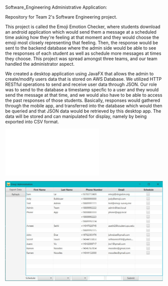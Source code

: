 Software_Engineering Administrative Application:

Repository for Team 2's Software Engineering project.

This project is called the Emoji Emotion Checker, where students download an android application which would send them a message at a scheduled time asking how they're feeling at that moment and they would choose the emoji most closely representing that feeling. Then, the response would be sent to the backend database where the admin side would be able to see the responses of each student as well as schedule more messages at times they choose. This project was spread amongst three teams, and our team handled the administrator aspect.

We created a desktop application using JavaFX that allows the admin to create/modify users data that is stored on AWS Database. We utilized HTTP RESTful operations to send and receive user data through JSON. Our role was to send to the database a timestamp specfic to a user and they would send the message at that time, and we would also have to be able to access the past responses of those students. Basically, responses would gathered through the mobile app, and transferred into the database which would then be queried and that JSON data would be retrieved by this desktop app. The data will be stored and can manipulated for display, namely by being exported into CSV format.

![Project Poster](docs/project_poster.pdf)

![Screenshot of View](docs/screenshot.JPG)

